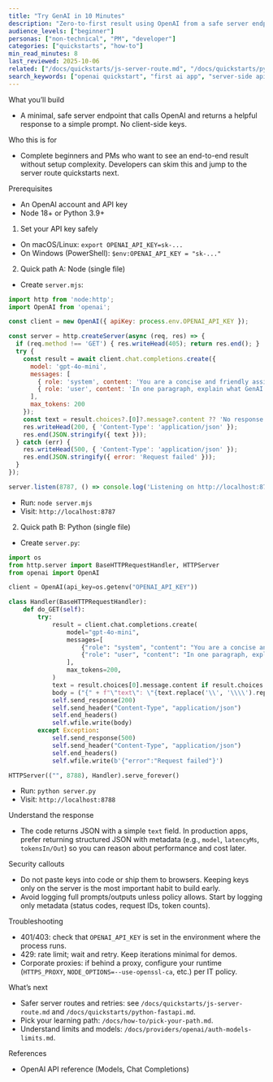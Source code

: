 ```yaml
---
title: "Try GenAI in 10 Minutes"
description: "Zero-to-first result using OpenAI from a safe server endpoint in Node or Python."
audience_levels: ["beginner"]
personas: ["non-technical", "PM", "developer"]
categories: ["quickstarts", "how-to"]
min_read_minutes: 8
last_reviewed: 2025-10-06
related: ["/docs/quickstarts/js-server-route.md", "/docs/quickstarts/python-fastapi.md", "/docs/wizard/overview.md", "/docs/how-to/pick-your-path.md"]
search_keywords: ["openai quickstart", "first ai app", "server-side api key", "node", "python"]
---
```


What you’ll build

- A minimal, safe server endpoint that calls OpenAI and returns a helpful response to a simple prompt. No client-side keys.

Who this is for

- Complete beginners and PMs who want to see an end-to-end result without setup complexity. Developers can skim this and jump to the server route quickstarts next.

Prerequisites

- An OpenAI account and API key
- Node 18+ or Python 3.9+

1) Set your API key safely

- On macOS/Linux: `export OPENAI_API_KEY=sk-...`
- On Windows (PowerShell): `$env:OPENAI_API_KEY = "sk-..."`

2) Quick path A: Node (single file)

- Create `server.mjs`:

```js
import http from 'node:http';
import OpenAI from 'openai';

const client = new OpenAI({ apiKey: process.env.OPENAI_API_KEY });

const server = http.createServer(async (req, res) => {
  if (req.method !== 'GET') { res.writeHead(405); return res.end(); }
  try {
    const result = await client.chat.completions.create({
      model: 'gpt-4o-mini',
      messages: [
        { role: 'system', content: 'You are a concise and friendly assistant.' },
        { role: 'user', content: 'In one paragraph, explain what GenAI is.' }
      ],
      max_tokens: 200
    });
    const text = result.choices?.[0]?.message?.content ?? 'No response';
    res.writeHead(200, { 'Content-Type': 'application/json' });
    res.end(JSON.stringify({ text }));
  } catch (err) {
    res.writeHead(500, { 'Content-Type': 'application/json' });
    res.end(JSON.stringify({ error: 'Request failed' }));
  }
});

server.listen(8787, () => console.log('Listening on http://localhost:8787'));
```

- Run: `node server.mjs`
- Visit: `http://localhost:8787`

2) Quick path B: Python (single file)

- Create `server.py`:

```python
import os
from http.server import BaseHTTPRequestHandler, HTTPServer
from openai import OpenAI

client = OpenAI(api_key=os.getenv("OPENAI_API_KEY"))

class Handler(BaseHTTPRequestHandler):
    def do_GET(self):
        try:
            result = client.chat.completions.create(
                model="gpt-4o-mini",
                messages=[
                    {"role": "system", "content": "You are a concise and friendly assistant."},
                    {"role": "user", "content": "In one paragraph, explain what GenAI is."}
                ],
                max_tokens=200,
            )
            text = result.choices[0].message.content if result.choices else "No response"
            body = ("{" + f"\"text\": \"{text.replace('\\', '\\\\').replace('\"', '\\\"')}\"" + "}").encode("utf-8")
            self.send_response(200)
            self.send_header("Content-Type", "application/json")
            self.end_headers()
            self.wfile.write(body)
        except Exception:
            self.send_response(500)
            self.send_header("Content-Type", "application/json")
            self.end_headers()
            self.wfile.write(b'{"error":"Request failed"}')

HTTPServer(("", 8788), Handler).serve_forever()
```

- Run: `python server.py`
- Visit: `http://localhost:8788`

Understand the response

- The code returns JSON with a simple `text` field. In production apps, prefer returning structured JSON with metadata (e.g., `model`, `latencyMs`, `tokensIn/Out`) so you can reason about performance and cost later.

Security callouts

- Do not paste keys into code or ship them to browsers. Keeping keys only on the server is the most important habit to build early.
- Avoid logging full prompts/outputs unless policy allows. Start by logging only metadata (status codes, request IDs, token counts).

Troubleshooting

- 401/403: check that `OPENAI_API_KEY` is set in the environment where the process runs.
- 429: rate limit; wait and retry. Keep iterations minimal for demos.
- Corporate proxies: if behind a proxy, configure your runtime (`HTTPS_PROXY`, `NODE_OPTIONS=--use-openssl-ca`, etc.) per IT policy.

What’s next

- Safer server routes and retries: see `/docs/quickstarts/js-server-route.md` and `/docs/quickstarts/python-fastapi.md`.
- Pick your learning path: `/docs/how-to/pick-your-path.md`.
- Understand limits and models: `/docs/providers/openai/auth-models-limits.md`.

References

- OpenAI API reference (Models, Chat Completions)
